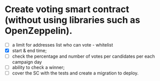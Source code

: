 # Create voting smart contract (without using libraries such as OpenZeppelin).
- [ ] a limit for addresses list who can vote - whitelist
- [x] start & end time;
- [ ] check the percentage and number of votes per candidates per each campaign day
- [ ] ability to check a winner;
- [ ] cover the SC with the tests and create a migration to deploy.

